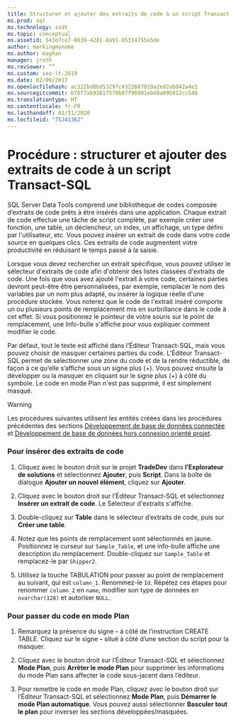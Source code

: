 ```yaml
---
title: Structurer et ajouter des extraits de code à un script Transact-SQL
ms.prod: sql
ms.technology: ssdt
ms.topic: conceptual
ms.assetid: 543e7ce7-8639-4281-8a91-85314755e5de
author: markingmyname
ms.author: maghan
manager: jroth
ms.reviewer: “”
ms.custom: seo-lt-2019
ms.date: 02/09/2017
ms.openlocfilehash: ac322bd8bd53297c4322607819a2ed2ab042a4e1
ms.sourcegitcommit: b78f7ab9281f570b87f96991ebd9a095812cc546
ms.translationtype: HT
ms.contentlocale: fr-FR
ms.lasthandoff: 01/31/2020
ms.locfileid: "75241362"
---
```

# <a name="how-to-outline-and-add-snippets-to-transact-sql-script"></a>Procédure : structurer et ajouter des extraits de code à un script Transact-SQL

SQL Server Data Tools comprend une bibliothèque de codes composée d’extraits de code prêts à être insérés dans une application. Chaque extrait de code effectue une tâche de script complète, par exemple créer une fonction, une table, un déclencheur, un index, un affichage, un type défini par l'utilisateur, etc. Vous pouvez insérer un extrait de code dans votre code source en quelques clics. Ces extraits de code augmentent votre productivité en réduisant le temps passé à la saisie.  
  
Lorsque vous devez rechercher un extrait spécifique, vous pouvez utiliser le sélecteur d'extraits de code afin d'obtenir des listes classées d'extraits de code. Une fois que vous avez ajouté l'extrait à votre code, certaines parties devront peut-être être personnalisées, par exemple, remplacer le nom des variables par un nom plus adapté, ou insérer la logique réelle d'une procédure stockée. Vous noterez que le code de l'extrait inséré comporte un ou plusieurs points de remplacement mis en surbrillance dans le code à cet effet. Si vous positionnez le pointeur de votre souris sur le point de remplacement, une Info-bulle s'affiche pour vous expliquer comment modifier le code.  
  
Par défaut, tout le texte est affiché dans l’Éditeur Transact\-SQL, mais vous pouvez choisir de masquer certaines parties du code. L’Éditeur Transact\-SQL permet de sélectionner une zone du code et de la rendre réductible, de façon à ce qu’elle s’affiche sous un signe plus (+). Vous pouvez ensuite la développer ou la masquer en cliquant sur le signe plus (+) à côté du symbole. Le code en mode Plan n'est pas supprimé, il est simplement masqué.  
  
> [!WARNING]  
> Les procédures suivantes utilisent les entités créées dans les procédures précédentes des sections [Développement de base de données connectée](../ssdt/connected-database-development.md) et [Développement de base de données hors connexion orienté projet](../ssdt/project-oriented-offline-database-development.md).  
  
### <a name="to-insert-snippets"></a>Pour insérer des extraits de code  
  
1.  Cliquez avec le bouton droit sur le projet **TradeDev** dans **l’Explorateur de solutions** et sélectionnez **Ajouter**, puis **Script**. Dans la boîte de dialogue **Ajouter un nouvel élément**, cliquez sur **Ajouter**.  
  
2.  Cliquez avec le bouton droit sur l’Éditeur Transact\-SQL et sélectionnez **Insérer un extrait de code**. Le Sélecteur d'extraits s'affiche.  
  
3.  Double-cliquez sur **Table** dans le sélecteur d’extraits de code, puis sur **Créer une table**.  
  
4.  Notez que les points de remplacement sont sélectionnés en jaune. Positionnez le curseur sur `Sample_Table`, et une info-bulle affiche une description du remplacement. Double-cliquez sur `Sample_Table` et remplacez-le par `Shipper2`.  
  
5.  Utilisez la touche TABULATION pour passer au point de remplacement au suivant, qui est `column_1`. Renommez-le `Id`. Répétez ces étapes pour renommer `column_2` en `name`, modifier son type de données en `nvarchar(128)` et autoriser `NULL`.  
  
### <a name="to-outline-code"></a>Pour passer du code en mode Plan  
  
1.  Remarquez la présence du signe **-** à côté de l’instruction CREATE TABLE. Cliquez sur le signe **-** situé à côté d’une section du script pour la masquer.  
  
2.  Cliquez avec le bouton droit sur l’Éditeur Transact\-SQL et sélectionnez **Mode Plan**, puis **Arrêter le mode Plan** pour supprimer les informations du mode Plan sans affecter le code sous-jacent dans l’éditeur.  
  
3.  Pour remettre le code en mode Plan, cliquez avec le bouton droit sur l’Éditeur Transact\-SQL et sélectionnez **Mode Plan**, puis **Démarrer le mode Plan automatique**. Vous pouvez aussi sélectionner **Basculer tout le plan** pour inverser les sections développées/masquées.  
  
